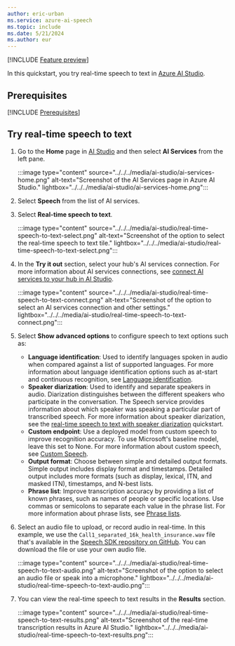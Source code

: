 ```yaml
---
author: eric-urban
ms.service: azure-ai-speech
ms.topic: include
ms.date: 5/21/2024
ms.author: eur
---
```


[!INCLUDE [Feature preview](../../../../../ai-studio/includes/feature-preview.md)]

In this quickstart, you try real-time speech to text in [Azure AI Studio](https://ai.azure.com). 

## Prerequisites

[!INCLUDE [Prerequisites](../../../../includes/quickstarts/ai-studio-prerequisites.md)]

## Try real-time speech to text

1. Go to the **Home** page in [AI Studio](https://ai.azure.com/) and then select **AI Services** from the left pane.

    :::image type="content" source="../../../media/ai-studio/ai-services-home.png" alt-text="Screenshot of the AI Services page in Azure AI Studio." lightbox="../../../media/ai-studio/ai-services-home.png":::

1. Select **Speech** from the list of AI services.
1. Select **Real-time speech to text**.

    :::image type="content" source="../../../media/ai-studio/real-time-speech-to-text-select.png" alt-text="Screenshot of the option to select the real-time speech to text tile." lightbox="../../../media/ai-studio/real-time-speech-to-text-select.png":::

1. In the **Try it out** section, select your hub's AI services connection. For more information about AI services connections, see [connect AI services to your hub in AI Studio](../../../../../ai-studio/ai-services/connect-ai-services.md#connect-to-ai-services). 

    :::image type="content" source="../../../media/ai-studio/real-time-speech-to-text-connect.png" alt-text="Screenshot of the option to select an AI services connection and other settings." lightbox="../../../media/ai-studio/real-time-speech-to-text-connect.png":::

1. Select **Show advanced options** to configure speech to text options such as: 

    - **Language identification**: Used to identify languages spoken in audio when compared against a list of supported languages. For more information about language identification options such as at-start and continuous recognition, see [Language identification](../../../language-identification.md).
    - **Speaker diarization**: Used to identify and separate speakers in audio. Diarization distinguishes between the different speakers who participate in the conversation. The Speech service provides information about which speaker was speaking a particular part of transcribed speech. For more information about speaker diarization, see the [real-time speech to text with speaker diarization](../../../get-started-stt-diarization.md) quickstart.
    - **Custom endpoint**: Use a deployed model from custom speech to improve recognition accuracy. To use Microsoft's baseline model, leave this set to None. For more information about custom speech, see [Custom Speech](../../../custom-speech-overview.md).
    - **Output format**: Choose between simple and detailed output formats. Simple output includes display format and timestamps. Detailed output includes more formats (such as display, lexical, ITN, and masked ITN), timestamps, and N-best lists. 
    - **Phrase list**: Improve transcription accuracy by providing a list of known phrases, such as names of people or specific locations. Use commas or semicolons to separate each value in the phrase list. For more information about phrase lists, see [Phrase lists](../../../improve-accuracy-phrase-list.md).

1. Select an audio file to upload, or record audio in real-time. In this example, we use the `Call1_separated_16k_health_insurance.wav` file that's available in the [Speech SDK repository on GitHub](https://github.com/Azure-Samples/cognitive-services-speech-sdk/raw/master/scenarios/call-center/sampledata/Call1_separated_16k_health_insurance.wav). You can download the file or use your own audio file.

    :::image type="content" source="../../../media/ai-studio/real-time-speech-to-text-audio.png" alt-text="Screenshot of the option to select an audio file or speak into a microphone." lightbox="../../../media/ai-studio/real-time-speech-to-text-audio.png":::

1. You can view the real-time speech to text results in the **Results** section.

    :::image type="content" source="../../../media/ai-studio/real-time-speech-to-text-results.png" alt-text="Screenshot of the real-time transcription results in Azure AI Studio." lightbox="../../../media/ai-studio/real-time-speech-to-text-results.png":::

